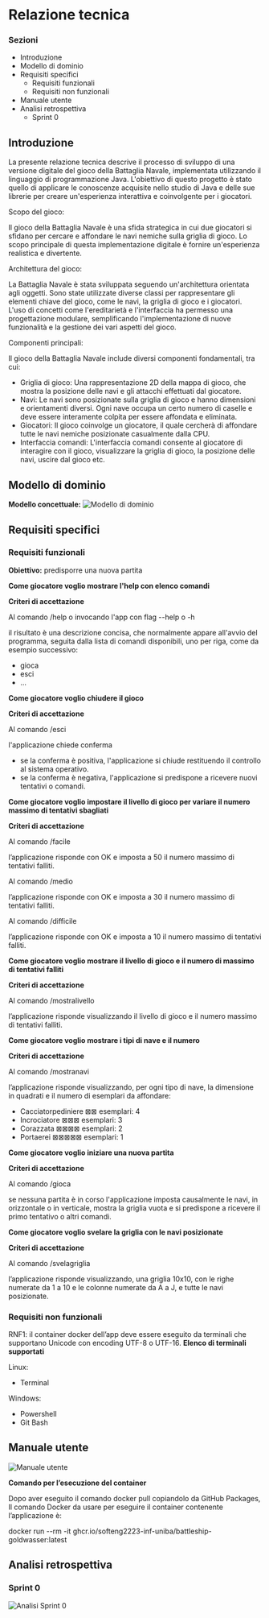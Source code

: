 # Relazione tecnica

### Sezioni

- Introduzione
- Modello di dominio
- Requisiti specifici
  - Requisiti funzionali
  - Requisiti non funzionali
- Manuale utente
- Analisi retrospettiva
  - Sprint 0

## Introduzione

La presente relazione tecnica descrive il processo di sviluppo di una versione digitale del gioco della Battaglia Navale, implementata utilizzando il linguaggio di programmazione Java. L'obiettivo di questo progetto è stato quello di applicare le conoscenze acquisite nello studio di Java e delle sue librerie per creare un'esperienza interattiva e coinvolgente per i giocatori.

Scopo del gioco:

Il gioco della Battaglia Navale è una sfida strategica in cui due giocatori si sfidano per cercare e affondare le navi nemiche sulla griglia di gioco. Lo scopo principale di questa implementazione digitale è fornire un'esperienza realistica e divertente.

Architettura del gioco:

La Battaglia Navale è stata sviluppata seguendo un'architettura orientata agli oggetti. Sono state utilizzate diverse classi per rappresentare gli elementi chiave del gioco, come le navi, la griglia di gioco e i giocatori. L'uso di concetti come l'ereditarietà e l'interfaccia ha permesso una progettazione modulare, semplificando l'implementazione di nuove funzionalità e la gestione dei vari aspetti del gioco.

Componenti principali:

Il gioco della Battaglia Navale include diversi componenti fondamentali, tra cui:

- Griglia di gioco: Una rappresentazione 2D della mappa di gioco, che mostra la posizione delle navi e gli attacchi effettuati dal giocatore.
- Navi: Le navi sono posizionate sulla griglia di gioco e hanno dimensioni e orientamenti diversi. Ogni nave occupa un certo numero di caselle e deve essere interamente colpita per essere affondata e eliminata.
- Giocatori: Il gioco coinvolge un giocatore, il quale cercherà di affondare tutte le navi nemiche posizionate casualmente dalla CPU.
- Interfaccia comandi: L'interfaccia comandi consente al giocatore di interagire con il gioco, visualizzare la griglia di gioco, la posizione delle navi, uscire dal gioco etc.

## Modello di dominio

**Modello concettuale:**
![Modello di dominio](./img/ModelloDiDominio.png)

## Requisiti specifici

### Requisiti funzionali

**Obiettivo:** predisporre una nuova partita

**Come giocatore voglio mostrare l'help con elenco comandi**

**Criteri di accettazione**

Al comando /help o invocando l'app con flag --help o -h

il risultato è una descrizione concisa, che normalmente appare all'avvio del programma, seguita dalla lista di comandi disponibili, uno per riga, come da esempio successivo:

- gioca
- esci
- ...

**Come giocatore voglio chiudere il gioco**

**Criteri di accettazione**

Al comando /esci

l'applicazione chiede conferma

- se la conferma è positiva, l'applicazione si chiude restituendo il controllo al sistema operativo.
- se la conferma è negativa, l'applicazione si predispone a ricevere nuovi tentativi o comandi.

**Come giocatore voglio impostare il livello di gioco per variare il numero massimo di tentativi sbagliati**

**Criteri di accettazione**

Al comando /facile 

l’applicazione risponde con OK e imposta a 50 il numero massimo di tentativi falliti.

Al comando /medio

l’applicazione risponde con OK e imposta a 30 il numero massimo di tentativi falliti.

Al comando /difficile

l’applicazione risponde con OK e imposta a 10 il numero massimo di tentativi falliti.

**Come giocatore voglio mostrare il livello di gioco e il numero di massimo di tentativi falliti**

**Criteri di accettazione**

Al comando /mostralivello

l’applicazione risponde visualizzando il livello di gioco e il numero massimo di tentativi falliti.

**Come giocatore voglio mostrare i tipi di nave e il numero**

**Criteri di accettazione**

Al comando /mostranavi

l’applicazione risponde visualizzando, per ogni tipo di nave, la dimensione in quadrati e il numero di esemplari da affondare:

-  	Cacciatorpediniere 	⊠⊠         esemplari: 4
-	Incrociatore 		⊠⊠⊠       esemplari: 3
-	Corazzata 		    ⊠⊠⊠⊠ 	 esemplari: 2
-	Portaerei  		    ⊠⊠⊠⊠⊠ 	esemplari: 1

**Come giocatore voglio iniziare una nuova partita**

**Criteri di accettazione**

Al comando /gioca

se nessuna partita è in corso l'applicazione imposta causalmente le navi, in orizzontale o in verticale, mostra la griglia vuota e si predispone a ricevere il primo tentativo o altri comandi.

**Come giocatore voglio svelare la griglia con le navi posizionate**

**Criteri di accettazione**

Al comando /svelagriglia

l’applicazione risponde visualizzando, una griglia 10x10, con le righe numerate da 1 a 10 e le colonne numerate da A a J, e tutte le navi posizionate.

### Requisiti non funzionali

RNF1: il container docker dell’app deve essere eseguito da terminali che supportano Unicode con encoding UTF-8 o UTF-16.
**Elenco di terminali supportati**

Linux:

- Terminal

Windows:

- Powershell
- Git Bash

## Manuale utente

![Manuale utente](./img/ManualeUtente.png)

**Comando per l’esecuzione del container**

Dopo aver eseguito il comando docker pull copiandolo da GitHub Packages, Il comando Docker da usare per eseguire il container contenente l’applicazione è:

docker run --rm -it ghcr.io/softeng2223-inf-uniba/battleship-goldwasser:latest

## Analisi retrospettiva

### Sprint 0

![Analisi Sprint 0](./img/AnalisiSprint0.png)
